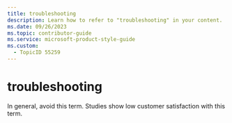 ```yaml
---
title: troubleshooting
description: Learn how to refer to "troubleshooting" in your content.
ms.date: 09/26/2023
ms.topic: contributor-guide
ms.service: microsoft-product-style-guide
ms.custom:
  - TopicID 55259
---
```



# troubleshooting

In general, avoid this term. Studies show low customer satisfaction with this term.  
